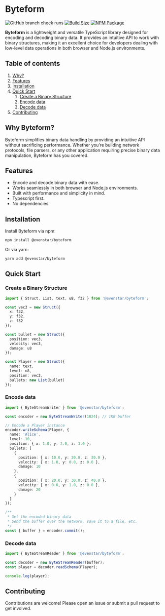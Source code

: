 # Byteform

![GitHub branch check runs][checks]
[![Build Size][build-size]][build-size-url]
[![NPM Package][npm]][npm-url]

**Byteform** is a lightweight and versatile TypeScript library designed for encoding and decoding binary data. It provides an intuitive API to work with binary structures, making it an excellent choice for developers dealing with low-level data operations in both browser and Node.js environments.

## Table of contents
1. [Why?](#why-byteform)
2. [Features](#features)
3. [Installation](#installation)
4. [Quick Start](#quick-start)
    1. [Create a Binary Structure](#create-a-binary-structure)
    2. [Encode data](#encode-data)
    3. [Decode data](#decode-data)
5. [Contributing](#contributing)

## Why Byteform?

Byteform simplifies binary data handling by providing an intuitive API without sacrificing performance. Whether you're building network protocols, file parsers, or any other application requiring precise binary data manipulation, Byteform has you covered.

## Features

- Encode and decode binary data with ease.
- Works seamlessly in both browser and Node.js environments.
- Built with performance and simplicity in mind.
- Typescript first.
- No dependencies.

## Installation

Install Byteform via npm:
```bash
npm install @evenstar/byteform
```

Or via yarn:
```bash
yarn add @evenstar/byteform
```

## Quick Start

### Create a Binary Structure

```typescript
import { Struct, List, text, u8, f32 } from '@evenstar/byteform';

const vec3 = new Struct({
  x: f32,
  y: f32,
  z: f32
});

const bullet = new Struct({
  position: vec3,
  velocity: vec3,
  damage: u8
});

const Player = new Struct({
  name: text,
  level: u8,
  position: vec3,
  bullets: new List(bullet)
});
```

### Encode data

```typescript
import { ByteStreamWriter } from '@evenstar/byteform';

const encoder = new ByteStreamWriter(1024); // 1KB buffer

// Encode a Player instance
encoder.writeSchema(Player, {
  name: 'Alice',
  level: 10,
  position: { x: 1.0, y: 2.0, z: 3.0 },
  bullets: [
    { 
      position: { x: 10.0, y: 20.0, z: 30.0 },
      velocity: { x: 1.0, y: 0.0, z: 0.0 },
      damage: 10
    },
    { 
      position: { x: 20.0, y: 30.0, z: 40.0 },
      velocity: { x: 0.0, y: 1.0, z: 0.0 },
      damage: 20
    }
  ]
});

/** 
 * Get the encoded binary data
 * Send the buffer over the network, save it to a file, etc.
 */
const { buffer } = encoder.commit();
```

### Decode data

```typescript
import { ByteStreamReader } from '@evenstar/byteform';

const decoder = new ByteStreamReader(buffer);
const player = decoder.readSchema(Player);

console.log(player);
```

## Contributing
Contributions are welcome! Please open an issue or submit a pull request to get involved.

[npm]: https://img.shields.io/npm/v/@evenstar/byteform?style=flat-square
[npm-url]: https://www.npmjs.com/package/@evenstar/byteform
[build-size]: https://flat.badgen.net/bundlephobia/minzip/@evenstar/byteform
[build-size-url]: https://bundlephobia.com/result?p=@evenstar/byteform
[checks]: https://img.shields.io/github/check-runs/theevenstarspace/byteform/main?style=flat-square